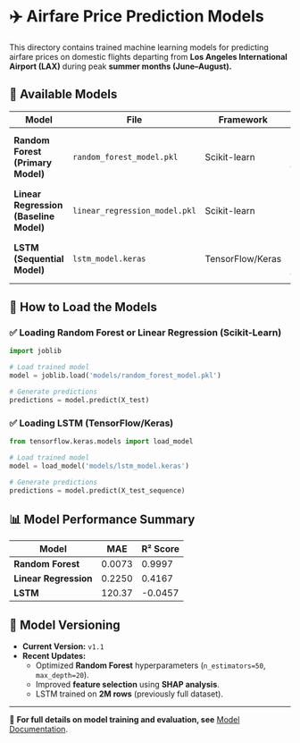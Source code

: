 # ✈️ Airfare Price Prediction Models

This directory contains trained machine learning models for predicting airfare prices on domestic flights departing from **Los Angeles International Airport (LAX)** during peak **summer months (June–August).**

## 📂 Available Models

| Model | File | Framework | Purpose |
|-------|------|-----------|---------|
| **Random Forest (Primary Model)** | `random_forest_model.pkl` | Scikit-learn | Best-performing model for fare prediction |
| **Linear Regression (Baseline Model)** | `linear_regression_model.pkl` | Scikit-learn | Simple interpretable benchmark |
| **LSTM (Sequential Model)** | `lstm_model.keras` | TensorFlow/Keras | Attempts to capture sequential fare trends |

## 🚀 How to Load the Models

### ✅ **Loading Random Forest or Linear Regression (Scikit-Learn)**
```python
import joblib

# Load trained model
model = joblib.load('models/random_forest_model.pkl')

# Generate predictions
predictions = model.predict(X_test)
```

### ✅ **Loading LSTM (TensorFlow/Keras)**
```python
from tensorflow.keras.models import load_model

# Load trained model
model = load_model('models/lstm_model.keras')

# Generate predictions
predictions = model.predict(X_test_sequence)
```

## 📊 **Model Performance Summary**
| Model | MAE | R² Score |
|--------|------|---------|
| **Random Forest** | 0.0073 | 0.9997 |
| **Linear Regression** | 0.2250 | 0.4167 |
| **LSTM** | 120.37 | -0.0457 |

## 📌 Model Versioning
- **Current Version:** `v1.1`
- **Recent Updates:**
  - Optimized **Random Forest** hyperparameters (`n_estimators=50`, `max_depth=20`).
  - Improved **feature selection** using **SHAP analysis**.
  - LSTM trained on **2M rows** (previously full dataset).

---

📖 **For full details on model training and evaluation, see** [Model Documentation](../docs/model_documentation.md).
